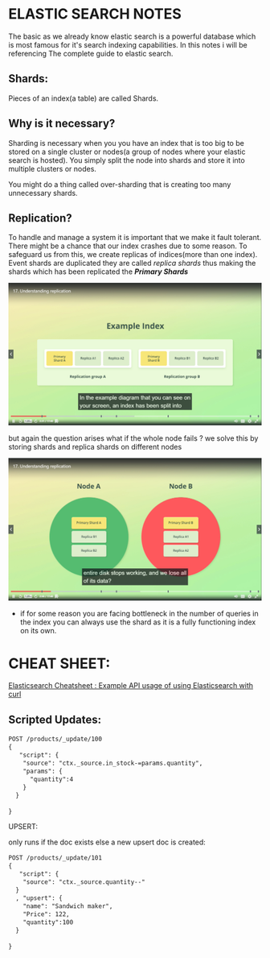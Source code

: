# ELASTIC SEARCH NOTES

The basic as we already know elastic search is a powerful database which is most famous for it's search indexing capabilities. In this notes i will be referencing The complete guide to elastic search.

## Shards:

 Pieces of an index(a table) are called Shards.

## Why is it necessary?

Sharding is necessary when you  you have an index that is too big to be stored on a single cluster or nodes(a group of nodes where your elastic search is hosted). You simply split the node into shards and store it into multiple clusters or nodes.

You might do a thing called over-sharding that is creating too many unnecessary shards.

## Replication?

To handle  and manage a system it is  important that we make it fault tolerant. There might be a chance that our index crashes due to some reason. To safeguard us from this, we create replicas of indices(more than one index). Event shards are duplicated they are called *replica shards*  thus making the shards which has been replicated the ***Primary Shards***

![ELASTIC%20SEARCH%20NOTES/Screenshot_(172).png](ELASTIC%20SEARCH%20NOTES/Screenshot_(172).png)

but again the question arises what if the whole node fails ? we solve this by storing shards and replica shards on different nodes

![ELASTIC%20SEARCH%20NOTES/Screenshot_(173).png](ELASTIC%20SEARCH%20NOTES/Screenshot_(173).png)

- if for some reason you are facing  bottleneck in the number of queries in the index you can always use the shard as it is a fully functioning index on its own.

# CHEAT SHEET:

[Elasticsearch Cheatsheet : Example API usage of using Elasticsearch with curl](https://gist.github.com/ruanbekker/e8a09604b14f37e8d2f743a87b930f93)

## Scripted Updates:

    POST /products/_update/100
    {
       "script": {
        "source": "ctx._source.in_stock-=params.quantity",
        "params": {
          "quantity":4
        }
      }
      
    }
    

UPSERT:

only runs if the doc exists else a new upsert doc is created:

    POST /products/_update/101
    {
       "script": {
        "source": "ctx._source.quantity--"
      }
      , "upsert": {
        "name": "Sandwich maker",
        "Price": 122,
        "quantity":100
      }
      
    }